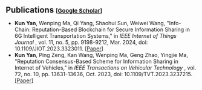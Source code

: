 <h1 id="publications"></h1>

<h2 style="margin: 60px 0px 10px;">Publications <temp style="font-size:15px;">[</temp><a href="https://scholar.google.com/citations?user=NyUwUmIAAAAJ" target="_blank" style="font-size:15px;">Google Scholar</a><temp style="font-size:15px;">]</temp></h2>

* **Kun Yan**, Wenping Ma, Qi Yang, Shaohui Sun, Weiwei Wang, "Info-Chain: Reputation-Based Blockchain for Secure Information Sharing in 6G Intelligent Transportation Systems," in  *IEEE Internet of Things Journal* , vol. 11, no. 5, pp. 9198-9212, Mar. 2024, doi: 10.1109/JIOT.2023.3323011. [[Paper](https://ieeexplore.ieee.org/document/10274999)]
* **Kun Yan**, Ping Zeng, Kan Wang, Wenping Ma, Geng Zhao, Yingjie Ma, "Reputation Consensus-Based Scheme for Information Sharing in Internet of Vehicles," in  *IEEE Transactions on Vehicular Technology* , vol. 72, no. 10, pp. 13631-13636, Oct. 2023, doi: 10.1109/TVT.2023.3237215. [[Paper](https://ieeexplore.ieee.org/document/10018258)]
